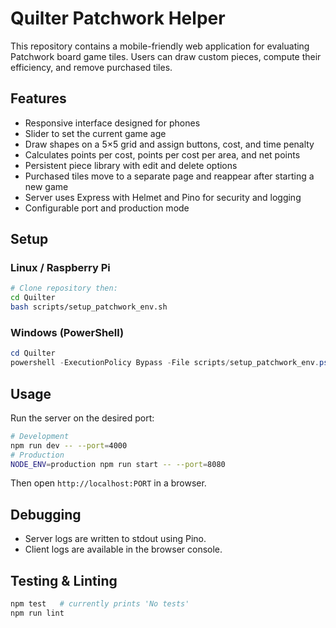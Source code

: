 # Quilter Patchwork Helper

This repository contains a mobile-friendly web application for evaluating Patchwork board game tiles. Users can draw custom pieces, compute their efficiency, and remove purchased tiles.

## Features
- Responsive interface designed for phones
- Slider to set the current game age
- Draw shapes on a 5×5 grid and assign buttons, cost, and time penalty
- Calculates points per cost, points per cost per area, and net points
- Persistent piece library with edit and delete options
- Purchased tiles move to a separate page and reappear after starting a new game
- Server uses Express with Helmet and Pino for security and logging
- Configurable port and production mode

## Setup
### Linux / Raspberry Pi
```bash
# Clone repository then:
cd Quilter
bash scripts/setup_patchwork_env.sh
```

### Windows (PowerShell)
```powershell
cd Quilter
powershell -ExecutionPolicy Bypass -File scripts/setup_patchwork_env.ps1
```

## Usage
Run the server on the desired port:
```bash
# Development
npm run dev -- --port=4000
# Production
NODE_ENV=production npm run start -- --port=8080
```
Then open `http://localhost:PORT` in a browser.

## Debugging
- Server logs are written to stdout using Pino.
- Client logs are available in the browser console.

## Testing & Linting
```bash
npm test   # currently prints 'No tests'
npm run lint
```
